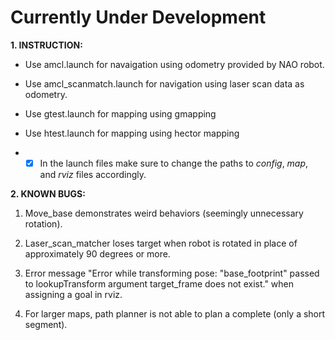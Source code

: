 # Currently Under Development

**1. INSTRUCTION:**
 
  * Use amcl.launch for navaigation using odometry provided by NAO robot.

  * Use amcl_scanmatch.launch for navigation using laser scan data as odometry.

  * Use gtest.launch for mapping using gmapping

  * Use htest.launch for mapping using hector mapping

  * - [x] In the launch files make sure to change the paths to _config_, _map_, and _rviz_ files accordingly.

**2. KNOWN BUGS:**
  1. Move_base demonstrates weird behaviors (seemingly unnecessary rotation).

  2. Laser_scan_matcher loses target when robot is rotated in place of approximately 90 degrees or more.

  3. Error message "Error while transforming pose: "base_footprint" passed to lookupTransform argument target_frame does not exist." when assigning a goal in rviz.

  4. For larger maps, path planner is not able to plan a complete (only a short segment).
 
